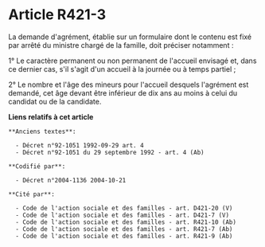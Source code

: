 # Article R421-3

La demande d'agrément, établie sur un formulaire dont le contenu est fixé par arrêté du ministre chargé de la famille, doit
préciser notamment :

1° Le caractère permanent ou non permanent de l'accueil envisagé et, dans ce dernier cas, s'il s'agit d'un accueil à la
journée ou à temps partiel ;

2° Le nombre et l'âge des mineurs pour l'accueil desquels l'agrément est demandé, cet âge devant être inférieur de dix ans au
moins à celui du candidat ou de la candidate.

**Liens relatifs à cet article**

	**Anciens textes**:

	  - Décret n°92-1051 1992-09-29 art. 4
	  - Décret n°92-1051 du 29 septembre 1992 - art. 4 (Ab)

	**Codifié par**:

	  - Décret n°2004-1136 2004-10-21

	**Cité par**:

	  - Code de l'action sociale et des familles - art. D421-20 (V)
	  - Code de l'action sociale et des familles - art. D421-7 (V)
	  - Code de l'action sociale et des familles - art. R421-10 (Ab)
	  - Code de l'action sociale et des familles - art. R421-7 (Ab)
	  - Code de l'action sociale et des familles - art. R421-9 (Ab)
